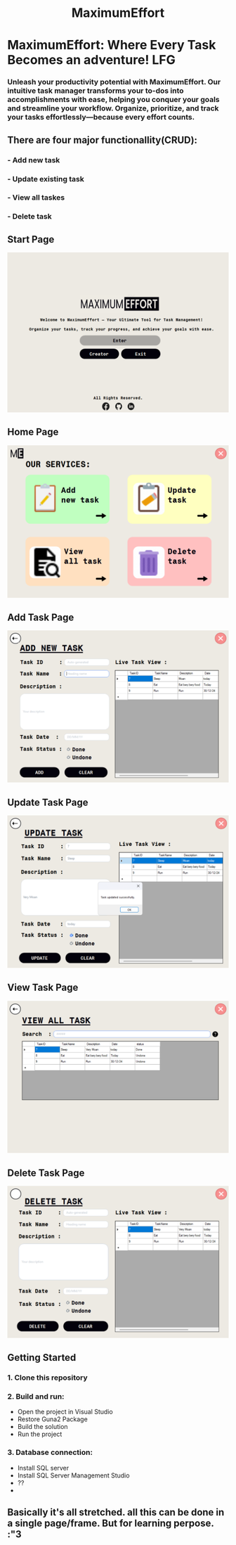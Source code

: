<h1 align = "center">MaximumEffort</h1>
  
# MaximumEffort: Where Every Task Becomes an adventure! LFG 

### Unleash your productivity potential with MaximumEffort. Our intuitive task manager transforms your to-dos into accomplishments with ease, helping you conquer your goals and streamline your workflow. Organize, prioritize, and track your tasks effortlessly—because every effort counts.

## There are four major functionallity(CRUD):
### - Add new task
### - Update existing task
### - View all taskes
### - Delete task

## Start Page
<img src = "MaximumEffort - Task Manager/pictures/ReadME/Screenshot 2024-07-27 000801.png">  

## Home Page
<img src="MaximumEffort - Task Manager/pictures/ReadME/Screenshot 2024-07-27 000813.png">

## Add Task Page
<img src="MaximumEffort - Task Manager/pictures/ReadME/Screenshot 2024-07-27 201409.png">

## Update Task Page
<img src="MaximumEffort - Task Manager/pictures/ReadME/Screenshot 2024-07-27 201439.png">

## View Task Page
<img src="MaximumEffort - Task Manager/pictures/ReadME/Screenshot 2024-07-27 201500.png">

## Delete Task Page
<img src="MaximumEffort - Task Manager/pictures/ReadME/Screenshot 2024-07-27 201515.png">

## Getting Started
### 1. Clone this repository
  
### 2. Build and run:
   - Open the project in Visual Studio
   - Restore Guna2 Package
   - Build the solution
   - Run the project
### 3. Database connection:
   - Install SQL server
   - Install SQL Server Management Studio
   - ??
   - 

## Basically it's all stretched. all this can be done in a single page/frame. But for learning perpose. :"3
